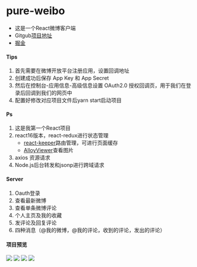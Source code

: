 # pure-weibo

- 这是一个React微博客户端
- Gitgub[项目地址](https://github.com/Gesangs/pure-weibo)
- [掘金](https://juejin.im/user/59dc268951882578d926bec6)

#### Tips

1. 首先需要在微博开放平台注册应用，设置回调地址
2. 创建成功后保存 App Key 和 App Secret
3. 然后在控制台-应用信息-高级信息设置 OAuth2.0 授权回调页，用于我们在登录后回调到我们的网页中
4. 配置好修改对应项目文件后yarn start启动项目

#### Ps

1. 这是我第一个React项目
2. react16版本，react-redux进行状态管理
    - [react-keeper](https://github.com/vifird/react-keeper)路由管理，可进行页面缓存
    - [AlloyViewer](https://github.com/AlloyTeam/AlloyViewer)查看图片
3. axios 资源请求
4. Node.js后台转发和jsonp进行跨域请求

#### Server

1. Oauth登录
2. 查看最新微博
3. 查看单条微博评论
4. 个人主页及我的收藏
5. 发评论及回复评论
6. 四种消息（@我的微博，@我的评论，收到的评论，发出的评论）

#### 项目预览

![](https://raw.githubusercontent.com/Gesangs/pure-weibo/master/UI/1.png)
![](https://raw.githubusercontent.com/Gesangs/pure-weibo/master/UI/2.png)
![](https://raw.githubusercontent.com/Gesangs/pure-weibo/master/UI/3.png)
![](https://raw.githubusercontent.com/Gesangs/pure-weibo/master/UI/4.png)